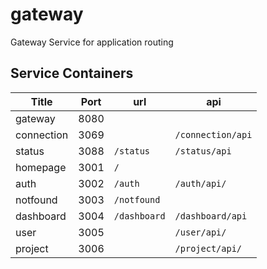 # gateway

Gateway Service for application routing

## Service Containers

| Title      | Port | url          | api               |
| ---------- | ---- | ------------ | ----------------- |
| gateway    | 8080 |              |                   |
| connection | 3069 |              | `/connection/api` |
| status     | 3088 | `/status`    | `/status/api`     |
| homepage   | 3001 | `/`          |                   |
| auth       | 3002 | `/auth`      | `/auth/api/`      |
| notfound   | 3003 | `/notfound`  |                   |
| dashboard  | 3004 | `/dashboard` | `/dashboard/api`  |
| user       | 3005 |              | `/user/api/`      |
| project    | 3006 |              | `/project/api/`   |